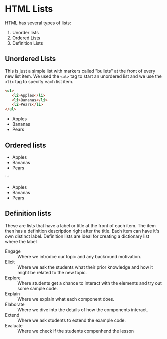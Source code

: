 # HTML Lists

HTML has several types of lists:

1. Unorder lists
2. Ordered Lists
3. Definition Lists

## Unordered Lists
This is just a simple list with markers called "bullets" at the front of every new list item.  We used the ```<ul>``` tag to start an unordered list and we use the ```<li>``` tag to specify each list item.

```html
<ul>
   <li>Apples</li>
   <li>Bananas</li>
   <li>Pears</li>
</ul>
```

<ul>
   <li>Apples</li>
   <li>Bananas</li>
   <li>Pears</li>
</ul>

## Ordered lists

<ul>
   <li>Apples</li>
   <li>Bananas</li>
   <li>Pears</li>
</ul>
```

<ul>
   <li>Apples</li>
   <li>Bananas</li>
   <li>Pears</li>
</ul>

## Definition lists
These are lists that have a label or title at the front of each item.  The item then has a definition description right after the title.  Each item can have it's own distinct label.  Definition lists are ideal for creating a dictionary list where the label

<dl>
  <dt>Engage</dt>
  <dd>Where we introdce our topic and any backround motivation.</dd>
  <dt>Elicit</dt>
  <dd>Where we ask the students what their prior knowledge and how it might be related to the new topic.</dd>
  <dt>Explore<dt>
  <dd>Where students get a chance to interact with the elements and try out some sample code.</dd>
  <dt>Explain<dt>
  <dd>Where we explain what each component does.</dd>
  <dt>Elaborate<dt>
  <dd>Where we dive into the details of how the components interact.</dd>
  <dt>Extend<dt>
  <dd>Where we ask students to extend the example code.</dd>
  <dt>Evaluate</dt>
  <dd>Where we check if the students compenhend the lesson</dd>
</dl>
